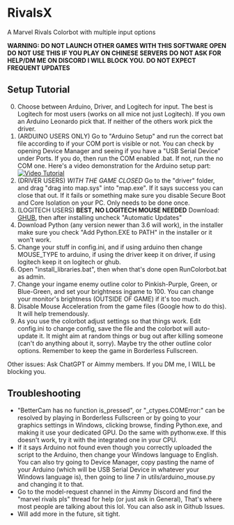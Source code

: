 # RivalsX

A Marvel Rivals Colorbot with multiple input options

**WARNING: DO NOT LAUNCH OTHER GAMES WITH THIS SOFTWARE OPEN**
**DO NOT USE THIS IF YOU PLAY ON CHINESE SERVERS**
**DO NOT ASK FOR HELP/DM ME ON DISCORD I WILL BLOCK YOU.**
**DO NOT EXPECT FREQUENT UPDATES**

## Setup Tutorial
0. Choose between Arduino, Driver, and Logitech for input. The best is Logitech for most users (works on all mice not just Logitech). If you own an Arduino Leonardo pick that. If neither of the others work pick the driver.
1. (ARDUINO USERS ONLY) Go to "Arduino Setup" and run the correct bat file according to if your COM port is visible or not. You can check by opening Device Manager and seeing if you have a "USB Serial Device" under Ports. If you do, then run the COM enabled .bat. If not, run the no COM one. Here's a video demonstration for the Arduino setup part: [![Video Tutorial](https://img.youtube.com/vi/1aRrjKzYCG0/0.jpg)](https://www.youtube.com/watch?v=1aRrjKzYCG0)
1. (DRIVER USERS) *WITH THE GAME CLOSED* Go to the "driver" folder, and drag "drag into map.sys" into "map.exe". If it says success you can close that out. 
If it fails or something make sure you disable Secure Boot and Core Isolation on your PC. Only needs to be done once.
1. (LOGITECH USERS) **BEST, NO LOGITECH MOUSE NEEDED** Download: [GHUB](https://download01.logi.com/web/ftp/pub/techsupport/gaming/lghub_installer_2021.3.5164.exe), then after installing uncheck "Automatic Updates"
2. Download Python (any version newer than 3.6 will work), in the installer make sure you check "Add Python.EXE to PATH" in the installer or it won't work.
3. Change your stuff in config.ini, and if using arduino then change MOUSE_TYPE to arduino, if using the driver keep it on driver, if using logitech keep it on logitech or ghub.
4. Open "install_libraries.bat", then when that's done open RunColorbot.bat as admin.
5. Change your ingame enemy outline color to Pinkish-Purple, Green, or Blue-Green, and set your brightness ingame to 100. You can change your monitor's brightness (OUTSIDE OF GAME) if it's too much.
6. Disable Mouse Acceleration from the game files (Google how to do this). It will help tremendously.
7. As you use the colorbot adjust settings so that things work. Edit config.ini to change config, save the file and the colorbot will auto-update it. 
It might aim at random things or bug out after killing someone (can't do anything about it, sorry). Maybe try the other outline color options. Remember to keep the game in Borderless Fullscreen.

Other issues: Ask ChatGPT or Aimmy members. If you DM me, I WILL be blocking you.

## Troubleshooting
- "BetterCam has no function is_pressed", or "_ctypes.COMError:" can be resolved by playing in Borderless Fullscreen or by going to your graphics settings in Windows, clicking browse, finding Python.exe, and making it use your dedicated GPU. Do the same with pythonw.exe. If this doesn't work, try it with the integrated one in your CPU.
- If it says Arduino not found even though you correctly uploaded the script to the Arduino, then change your Windows language to English. You can also try going to Device Manager, copy pasting the name of your Arduino (which will be USB Serial Device in whatever your Windows language is), then going to line 7 in utils/arduino_mouse.py and changing it to that.
- Go to the model-request channel in the Aimmy Discord and find the "marvel rivals pls" thread for help (or just ask in General), That's where most people are talking about this lol. You can also ask in Github Issues.
- Will add more in the future, sit tight.

